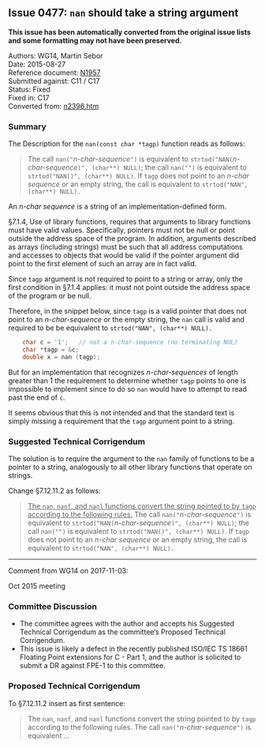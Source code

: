 ## Issue 0477: `nan` should take a string argument

**This issue has been automatically converted from the original issue lists and some formatting may not have been preserved.**

Authors: WG14, Martin Sebor  
Date: 2015-08-27  
Reference document: [N1957](https://www.open-std.org/jtc1/sc22/wg14/www/docs/n1957.htm)  
Submitted against: C11 / C17  
Status: Fixed  
Fixed in: C17  
Converted from: [n2396.htm](https://www.open-std.org/jtc1/sc22/wg14/www/docs/n2396.htm)

### Summary

The Description for the `nan(const char *tagp)` function reads as follows:

> The call `nan("`*n-char-sequence*`")` is equivalent to
> `strtod("NAN(`*n-char-sequence*`)", (char**) NULL)`; the call `nan("")` is
> equivalent to `strtod("NAN()", (char**) NULL)`. If `tagp` does not point to an
> *n-char sequence* or an empty string, the call is equivalent to `strtod("NAN",
> (char**) NULL).`

An *n-char sequence* is a string of an implementation-defined form.

§7.1.4, Use of library functions, requires that arguments to library functions
must have valid values. Specifically, pointers must not be null or point outside
the address space of the program. In addition, arguments described as arrays
(including strings) must be such that all address computations and accesses to
objects that would be valid if the pointer argument did point to the first
element of such an array are in fact valid.

Since `tagp` argument is not required to point to a string or array, only the
first condition in §7.1.4 applies: it must not point outside the address space
of the program or be null.

Therefore, in the snippet below, since `tagp` is a valid pointer that does not
point to an *n-char-sequence* or the empty string, the `nan` call is valid and
required to be be equivalent to `strtod("NAN", (char**) NULL).`

```c
    char c = '1';   // not a n-char-sequence (no terminating NUL)
    char *tagp = &c;
    double x = nan (tagp);
```

But for an implementation that recognizes *n-char-sequences* of length greater
than 1 the requirement to determine whether `tagp` points to one is impossible
to implement since to do so `nan` would have to attempt to read past the end of
`c`.

It seems obvious that this is not intended and that the standard text is simply
missing a requirement that the `tagp` argument point to a string.

### Suggested Technical Corrigendum

The solution is to require the argument to the `nan` family of functions to be a
pointer to a string, analogously to all other library functions that operate on
strings.

Change §7.12.11.2 as follows:

> <u>The `nan`, `nanf`, and `nanl` functions convert the string pointed to by
> `tagp` according to the following rules.</u> The call
> `nan("`*n-char-sequence*`")` is equivalent to
> `strtod("NAN(`*n-char-sequence*`)", (char**) NULL)`; the call `nan("")` is
> equivalent to `strtod("NAN()", (char**) NULL)`. If `tagp` does not point to an
> *n-char sequence* or an empty string, the call is equivalent to `strtod("NAN",
> (char**) NULL).`

---

Comment from WG14 on 2017-11-03:

Oct 2015 meeting

### Committee Discussion

* The committee agrees with the author and accepts his Suggested Technical Corrigendum as the committee‘s Proposed Technical Corrigendum.
* This issue is likely a defect in the recently published ISO/IEC TS 18661 Floating Point extensions for C \- Part 1, and the author is solicited to submit a DR against FPE-1 to this committee.

### Proposed Technical Corrigendum

To §7.12.11.2 insert as first sentence:

> The `nan`, `nanf`, and `nanl` functions convert the string pointed to by `tagp`
> according to the following rules. The call `nan("`*n-char-sequence*`")` is
> equivalent ...
